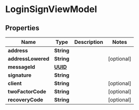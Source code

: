 # LoginSignViewModel

## Properties
Name | Type | Description | Notes
------------ | ------------- | ------------- | -------------
**address** | **String** |  | 
**addressLowered** | **String** |  |  [optional]
**messageId** | [**UUID**](UUID.md) |  | 
**signature** | **String** |  | 
**client** | **String** |  |  [optional]
**twoFactorCode** | **String** |  |  [optional]
**recoveryCode** | **String** |  |  [optional]

